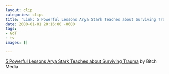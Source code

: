 ```yaml
---
layout: clip
categories: clips
title: 'Link: 5 Powerful Lessons Arya Stark Teaches about Surviving Trauma'
date: 2000-01-01 20:16:00 -0600
tags:
- GoT
- tv
images: []

---
```

[5 Powerful Lessons Arya Stark Teaches about Surviving Trauma](https://www.bitchmedia.org/article/arya-stark-lessons-about-trauma) by Bitch Media
